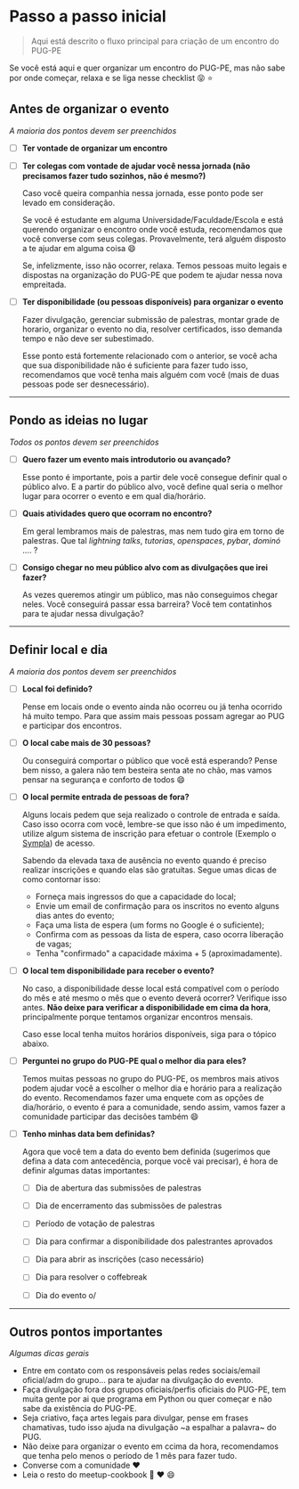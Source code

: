 # Passo a passo inicial
> Aqui está descrito o fluxo principal para criação de um encontro do PUG-PE

Se você está aqui e quer organizar um encontro do PUG-PE, mas não sabe por onde começar, relaxa e se liga nesse checklist :stuck_out_tongue_closed_eyes: :star:


## Antes de organizar o evento
*A maioria dos pontos devem ser preenchidos*


- [ ] **Ter vontade de organizar um encontro**
- [ ] **Ter colegas com vontade de ajudar você nessa jornada (não precisamos fazer tudo sozinhos, não é mesmo?)**
  
  Caso você queira companhia nessa jornada, esse ponto pode ser levado em consideração.
  
  Se você é estudante em alguma Universidade/Faculdade/Escola e está querendo organizar o encontro onde você estuda, recomendamos que você converse com seus colegas. Provavelmente, terá alguém disposto a te ajudar em alguma coisa :smile: 
  
  Se, infelizmente, isso não ocorrer, relaxa. Temos pessoas muito legais e dispostas na organização do PUG-PE que podem te ajudar nessa nova empreitada. 
  
- [ ] **Ter disponibilidade (ou pessoas disponíveis) para organizar o evento**
  
  Fazer divulgação, gerenciar submissão de palestras, montar grade de horario, organizar o evento no dia, resolver certificados, isso demanda tempo e não deve ser subestimado.
  
  Esse ponto está fortemente relacionado com o anterior, se você acha que sua disponibilidade não é suficiente para fazer tudo isso, recomendamos que você tenha mais alguém com você (mais de duas pessoas pode ser desnecessário). 
  

---

## Pondo as ideias no lugar
*Todos os pontos devem ser preenchidos*


- [ ] **Quero fazer um evento mais introdutorio ou avançado?**
  
  Esse ponto é importante, pois a partir dele você consegue definir qual o público alvo. E a partir do público alvo, você define qual seria o melhor lugar para ocorrer o evento e em qual dia/horário. 

- [ ] **Quais atividades quero que ocorram no encontro?**
  
  Em geral lembramos mais de palestras, mas nem tudo gira em torno de palestras. Que tal *lightning talks*, *tutorias*, *openspaces*, *pybar*, *dominó* .... ?

- [ ] **Consigo chegar no meu público alvo com as divulgações que irei fazer?**

  As vezes queremos atingir um público, mas não conseguimos chegar neles. Você conseguirá passar essa barreira? Você tem contatinhos para te ajudar nessa divulgação?


--- 

## Definir local e dia
*A maioria dos pontos devem ser preenchidos*

- [ ] **Local foi definido?**
  
  Pense em locais onde o evento ainda não ocorreu ou já tenha ocorrido há muito tempo. Para que assim mais pessoas possam agregar ao PUG e participar dos encontros.
  
- [ ] **O local cabe mais de 30 pessoas?**
  
  Ou conseguirá comportar o público que você está esperando? Pense bem nisso, a galera não tem besteira senta ate no chão, mas vamos pensar na segurança e conforto de todos :smile:

- [ ] **O local permite entrada de pessoas de fora?**
  
  Alguns locais pedem que seja realizado o controle de entrada e saída. Caso isso ocorra com você, lembre-se que isso não é um impedimento, utilize algum sistema de inscrição para efetuar o controle (Exemplo o [Sympla](https://www.sympla.com.br/)) de acesso.
  
  Sabendo da elevada taxa de ausência no evento quando é preciso realizar inscrições e quando elas são gratuítas. Segue umas dicas de como contornar isso: 
  
  - Forneça mais ingressos do que a capacidade do local;
  - Envie um email de confirmação para os inscritos no evento alguns dias antes do evento;
  - Faça uma lista de espera (um forms no Google é o suficiente);
  - Confirma com as pessoas da lista de espera, caso ocorra liberação de vagas;
  - Tenha "confirmado" a capacidade máxima + 5 (aproximadamente). 
  
- [ ] **O local tem disponibilidade para receber o evento?**
  
  No caso, a disponibilidade desse local está compatível com o período do mês e até mesmo o mês que o evento deverá ocorrer? Verifique isso antes. **Não deixe para verificar a disponibilidade em cima da hora**, principalmente porque tentamos organizar encontros mensais.
  
  Caso esse local tenha muitos horários disponíveis, siga para o tópico abaixo.

- [ ] **Perguntei no grupo do PUG-PE qual o melhor dia para eles?**
  
  Temos muitas pessoas no grupo do PUG-PE, os membros mais ativos podem ajudar você a escolher o melhor dia e horário para a realização do evento. Recomendamos fazer uma enquete com as opções de dia/horário, o evento é para a comunidade, sendo assim, vamos fazer a comunidade participar das decisões também :smile: 
  
- [ ] **Tenho minhas data bem definidas?**

  Agora que você tem a data do evento bem definida (sugerimos que defina a data com antecedência, porque você vai precisar), é hora de definir algumas datas importantes:
    - [ ] Dia de abertura das submissões de palestras
    - [ ] Dia de encerramento das submissões de palestras
    - [ ] Período de votação de palestras
    - [ ] Dia para confirmar a disponibilidade dos palestrantes aprovados
    - [ ] Dia para abrir as inscrições (caso necessário)
    - [ ] Dia para resolver o coffebreak
    - [ ] Dia do evento o/


----

## Outros pontos importantes
*Algumas dicas gerais*

- Entre em contato com os responsáveis pelas redes sociais/email oficial/adm do grupo... para te ajudar na divulgação do evento.
- Faça divulgação fora dos grupos oficiais/perfis oficiais do PUG-PE, tem muita gente por ai que programa em Python ou quer começar e não sabe da existência do PUG-PE.
- Seja criativo, faça artes legais para divulgar, pense em frases chamativas, tudo isso ajuda na divulgação ~a espalhar a palavra~ do PUG.
- Não deixe para organizar o evento em ccima da hora, recomendamos que tenha pelo menos o período de 1 mês para fazer tudo.
- Converse com a comunidade :heart:
- Leia o resto do meetup-cookbook :yellow_heart: :heart: :smile:


  

